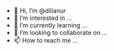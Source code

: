 - 👋 Hi, I’m @dilianur
- 👀 I’m interested in ...
- 🌱 I’m currently learning ...
- 💞️ I’m looking to collaborate on ...
- 📫 How to reach me ...

<!---
dilianur/dilianur is a ✨ special ✨ repository because its `README.md` (this file) appears on your GitHub profile.
You can click the Preview link to take a look at your changes.
--->
